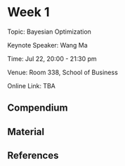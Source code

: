 # Week 1

Topic: Bayesian Optimization

Keynote Speaker: Wang Ma

Time: Jul 22, 20:00 - 21:30 pm

Venue: Room 338, School of Business

Online Link: TBA

## Compendium




## Material


## References

